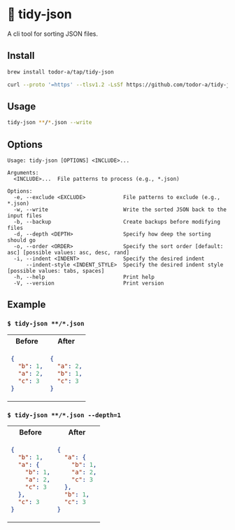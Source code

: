 # 🧹 tidy-json

A cli tool for sorting JSON files.

## Install

```sh
brew install todor-a/tap/tidy-json 
```

```sh
curl --proto '=https' --tlsv1.2 -LsSf https://github.com/todor-a/tidy-json/releases/download/v0.1.0/tidy-json-installer.sh | sh
```

## Usage

```sh
tidy-json **/*.json --write
```

## Options
```
Usage: tidy-json [OPTIONS] <INCLUDE>...

Arguments:
  <INCLUDE>...  File patterns to process (e.g., *.json)

Options:
  -e, --exclude <EXCLUDE>            File patterns to exclude (e.g., *.json)
  -w, --write                        Write the sorted JSON back to the input files
  -b, --backup                       Create backups before modifying files
  -d, --depth <DEPTH>                Specify how deep the sorting should go
  -o, --order <ORDER>                Specify the sort order [default: asc] [possible values: asc, desc, rand]
  -i, --indent <INDENT>              Specify the desired indent
      --indent-style <INDENT_STYLE>  Specify the desired indent style [possible values: tabs, spaces]
  -h, --help                         Print help
  -V, --version                      Print version
```

## Example

### `$ tidy-json **/*.json`
<table>
<tr>
<th>Before</th>
<th>After</th>
</tr>
<tr>
<td>

```json
{
  "b": 1,
  "a": 2,
  "c": 3
}
```
  
</td>
<td>

```json
{
  "a": 2,
  "b": 1,
  "c": 3
}
```

</td>
</tr>
</table>

### `$ tidy-json **/*.json --depth=1`
<table>
<tr>
<th>Before</th>
<th>After</th>
</tr>
<tr>
<td>

```json
{
  "b": 1,
  "a": {
    "b": 1,
    "a": 2,
    "c": 3
  },
  "c": 3
}
```
  
</td>
<td>

```json
{
  "a": {
    "b": 1,
    "a": 2,
    "c": 3
  },
  "b": 1,
  "c": 3
}
```

</td>
</tr>
</table>
